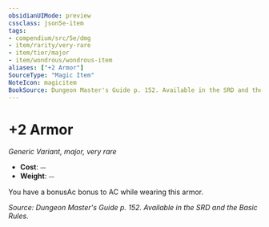 ```yaml
---
obsidianUIMode: preview
cssclass: json5e-item
tags:
- compendium/src/5e/dmg
- item/rarity/very-rare
- item/tier/major
- item/wondrous/wondrous-item
aliases: ["+2 Armor"]
SourceType: "Magic Item"
NoteIcon: magicitem
BookSource: Dungeon Master's Guide p. 152. Available in the SRD and the Basic Rules.
---
```

# +2 Armor
*Generic Variant, major, very rare*  

- **Cost**: ⏤
- **Weight**: ⏤

You have a bonusAc bonus to AC while wearing this armor.

*Source: Dungeon Master's Guide p. 152. Available in the SRD and the Basic Rules.*